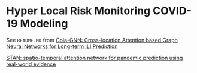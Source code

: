 # Hyper Local Risk Monitoring COVID-19 Modeling

See `README.MD` from [Cola-GNN: Cross-location Attention based Graph Neural Networks for Long-term ILI Prediction](https://yue-ning.github.io/docs/CIKM20-colagnn.pdf)

[STAN: spatio-temporal attention network for pandemic prediction using real-world evidence ](https://academic.oup.com/jamia/article/28/4/733/6118380)
